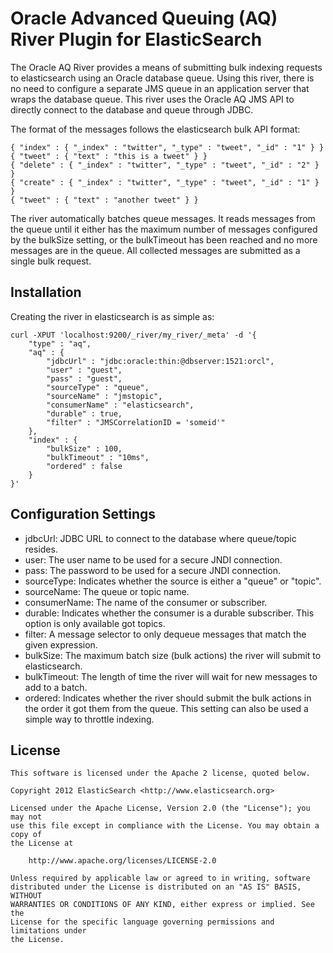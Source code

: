 Oracle Advanced Queuing (AQ) River Plugin for ElasticSearch
===========================================================

The Oracle AQ River provides a means of submitting bulk indexing requests to elasticsearch using an Oracle database queue.  Using this river, there is no need to configure a separate JMS queue in an application server that wraps the database queue.  This river uses the Oracle AQ JMS API to directly connect to the database and queue through JDBC.

The format of the messages follows the elasticsearch bulk API format:

	{ "index" : { "_index" : "twitter", "_type" : "tweet", "_id" : "1" } }
	{ "tweet" : { "text" : "this is a tweet" } }
	{ "delete" : { "_index" : "twitter", "_type" : "tweet", "_id" : "2" } }
	{ "create" : { "_index" : "twitter", "_type" : "tweet", "_id" : "1" } }
	{ "tweet" : { "text" : "another tweet" } }    

The river automatically batches queue messages.  It reads messages from the queue until it either has the maximum number of messages configured by the bulkSize setting, or the bulkTimeout has been reached and no more messages are in the queue. All collected messages are submitted as a single bulk request.

Installation
------------
Creating the river in elasticsearch is as simple as:

	curl -XPUT 'localhost:9200/_river/my_river/_meta' -d '{
	    "type" : "aq",
	    "aq" : {
	        "jdbcUrl" : "jdbc:oracle:thin:@dbserver:1521:orcl", 
	        "user" : "guest",
	        "pass" : "guest",
	        "sourceType" : "queue",
	        "sourceName" : "jmstopic",
	        "consumerName" : "elasticsearch",
	        "durable" : true,
	        "filter" : "JMSCorrelationID = 'someid'"
	    },
	    "index" : {
	        "bulkSize" : 100,
	        "bulkTimeout" : "10ms",
	        "ordered" : false
	    }
	}'
	
Configuration Settings
----------------------

- jdbcUrl: JDBC URL to connect to the database where queue/topic resides.
- user: The user name to be used for a secure JNDI connection.
- pass: The password to be used for a secure JNDI connection.
- sourceType: Indicates whether the source is either a "queue" or "topic". 
- sourceName: The queue or topic name.
- consumerName: The name of the consumer or subscriber.
- durable: Indicates whether the consumer is a durable subscriber.  This option is only available got topics.
- filter: A message selector to only dequeue messages that match the given expression.
- bulkSize: The maximum batch size (bulk actions) the river will submit to elasticsearch.
- bulkTimeout: The length of time the river will wait for new messages to add to a batch.
- ordered: Indicates whether the river should submit the bulk actions in the order it got them from the queue.  This setting can also be used a simple way to throttle indexing.

License
-------

    This software is licensed under the Apache 2 license, quoted below.

    Copyright 2012 ElasticSearch <http://www.elasticsearch.org>

    Licensed under the Apache License, Version 2.0 (the "License"); you may not
    use this file except in compliance with the License. You may obtain a copy of
    the License at

        http://www.apache.org/licenses/LICENSE-2.0

    Unless required by applicable law or agreed to in writing, software
    distributed under the License is distributed on an "AS IS" BASIS, WITHOUT
    WARRANTIES OR CONDITIONS OF ANY KIND, either express or implied. See the
    License for the specific language governing permissions and limitations under
    the License.
